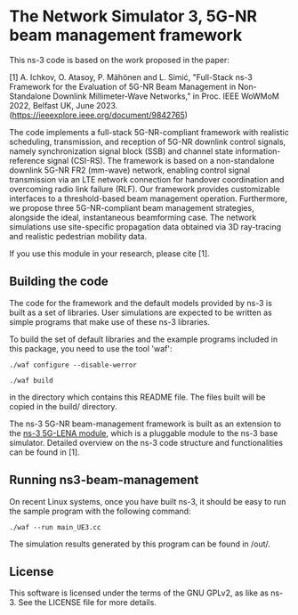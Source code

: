 
The Network Simulator 3, 5G-NR beam management framework
================================

This ns-3 code is based on the work proposed in the paper:

[1] A. Ichkov, O. Atasoy, P. Mähönen and L. Simić, "Full-Stack ns-3 Framework for the Evaluation of 5G-NR Beam Management in Non-Standalone Downlink Millimeter-Wave Networks," in Proc. IEEE WoWMoM 2022, Belfast UK, June 2023. (https://ieeexplore.ieee.org/document/9842765)

The code implements a full-stack 5G-NR-compliant framework with realistic scheduling, transmission, 
and reception of 5G-NR downlink control signals, namely synchronization signal block (SSB) and 
channel state information-reference signal (CSI-RS). The framework is based on a non-standalone
downlink 5G-NR FR2 (mm-wave) network, enabling control signal transmission via an LTE network 
connection for handover coordination and overcoming radio link failure (RLF). 
Our framework provides customizable interfaces to a threshold-based beam management operation. 
Furthermore, we propose three 5G-NR-compliant beam management strategies, alongside the ideal, 
instantaneous beamforming case. The network simulations use site-specific propagation data obtained
via 3D ray-tracing and realistic pedestrian mobility data.

If you use this module in your research, please cite [1].

## Building the code
The code for the framework and the default models provided by ns-3 is built as a set of libraries. User simulations are expected to be written as simple programs that make use of these ns-3 libraries.

To build the set of default libraries and the example programs included in this package, you need to use the tool 'waf':

```shell
./waf configure --disable-werror
```
```shell
./waf build
```
in the directory which contains this README file. The files built will be copied in the build/ directory.

The ns-3 5G-NR beam-management framework is built as an extension to the [ns-3 5G-LENA module](https://github.com/QiuYukang/5G-LENA), which is a pluggable module to the ns-3 base simulator. Detailed overview on the ns-3 code structure and functionalities can be found in [1].

## Running ns3-beam-management
On recent Linux systems, once you have built ns-3, it should be easy to run the sample program with the following command:

```shell
./waf --run main_UE3.cc
```

The simulation results generated by this program can be found in /out/. 

## License
This software is licensed under the terms of the GNU GPLv2, as like as ns-3. See the LICENSE file for more details.
